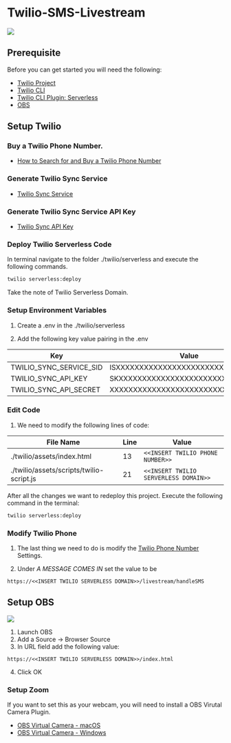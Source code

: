 # Twilio-SMS-Livestream

![](./assets/demo.gif)

## Prerequisite

Before you can get started you will need the following:

- [Twilio Project](https://www.twilio.com/try-twilio)
- [Twilio CLI](https://github.com/twilio/twilio-cli)
- [Twilio CLI Plugin: Serverless](https://github.com/twilio-labs/plugin-serverless)
- [OBS](https://obsproject.com/)

## Setup Twilio

### Buy a Twilio Phone Number.

- [How to Search for and Buy a Twilio Phone Number](https://support.twilio.com/hc/en-us/articles/223135247-How-to-Search-for-and-Buy-a-Twilio-Phone-Number-from-Console)

### Generate Twilio Sync Service

- [Twilio Sync Service](https://www.twilio.com/console/sync/services)

### Generate Twilio Sync Service API Key

- [Twilio Sync API Key](https://www.twilio.com/console/sync/project/api-keys)

### Deploy Twilio Serverless Code

In terminal navigate to the folder ./twilio/serverless and execute the following commands.

```sh
twilio serverless:deploy
```

Take the note of Twilio Serverless Domain.

### Setup Environment Variables

1. Create a .env in the ./twilio/serverless

2. Add the following key value pairing in the .env

| Key                     | Value                              |
|-------------------------|------------------------------------|
| TWILIO_SYNC_SERVICE_SID | ISXXXXXXXXXXXXXXXXXXXXXXXXXXXXXXXX |
| TWILIO_SYNC_API_KEY     | SKXXXXXXXXXXXXXXXXXXXXXXXXXXXXXXXX |
| TWILIO_SYNC_API_SECRET  | XXXXXXXXXXXXXXXXXXXXXXXXXXXXXXXX   |

### Edit Code

1. We need to modify the following lines of code:

| File Name                                | Line | Value                                       |
|------------------------------------------|------|---------------------------------------------|
| ./twilio/assets/index.html               | 13   | ``` <<INSERT TWILIO PHONE NUMBER>> ```      |
| ./twilio/assets/scripts/twilio-script.js | 21   | ``` <<INSERT TWILIO SERVERLESS DOMAIN>> ``` |

After all the changes we want to redeploy this project. Execute the following command in the terminal:

```sh
twilio serverless:deploy
```

### Modify Twilio Phone

1. The last thing we need to do is modify the [Twilio Phone Number](https://www.twilio.com/console/phone-numbers/incoming) Settings. 

2. Under *A MESSAGE COMES IN* set the value to be 
```
https://<<INSERT TWILIO SERVERLESS DOMAIN>>/livestream/handleSMS
```

## Setup OBS

![](./assets/setup-obs.gif)

1. Launch OBS
2. Add a Source -> Browser Source
3. In URL field add the following value: 
```
https://<<INSERT TWILIO SERVERLESS DOMAIN>>/index.html
```
4. Click OK

### Setup Zoom

If you want to set this as your webcam, you will need to install a OBS Virutal Camera Plugin.

- [OBS Virtual Camera - macOS](https://github.com/johnboiles/obs-mac-virtualcam)
- [OBS Virtual Camera - Windows](https://github.com/CatxFish/obs-virtual-cam)
